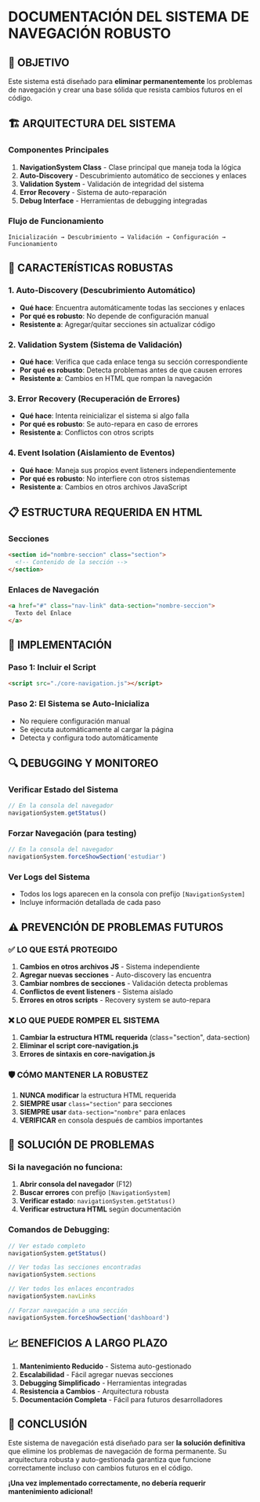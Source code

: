 # DOCUMENTACIÓN DEL SISTEMA DE NAVEGACIÓN ROBUSTO

## 🎯 OBJETIVO

Este sistema está diseñado para **eliminar permanentemente** los problemas de navegación y crear una base sólida que resista cambios futuros en el código.

## 🏗️ ARQUITECTURA DEL SISTEMA

### Componentes Principales

1. **NavigationSystem Class** - Clase principal que maneja toda la lógica
2. **Auto-Discovery** - Descubrimiento automático de secciones y enlaces
3. **Validation System** - Validación de integridad del sistema
4. **Error Recovery** - Sistema de auto-reparación
5. **Debug Interface** - Herramientas de debugging integradas

### Flujo de Funcionamiento

```
Inicialización → Descubrimiento → Validación → Configuración → Funcionamiento
```

## 🔧 CARACTERÍSTICAS ROBUSTAS

### 1. Auto-Discovery (Descubrimiento Automático)
- **Qué hace**: Encuentra automáticamente todas las secciones y enlaces
- **Por qué es robusto**: No depende de configuración manual
- **Resistente a**: Agregar/quitar secciones sin actualizar código

### 2. Validation System (Sistema de Validación)
- **Qué hace**: Verifica que cada enlace tenga su sección correspondiente
- **Por qué es robusto**: Detecta problemas antes de que causen errores
- **Resistente a**: Cambios en HTML que rompan la navegación

### 3. Error Recovery (Recuperación de Errores)
- **Qué hace**: Intenta reinicializar el sistema si algo falla
- **Por qué es robusto**: Se auto-repara en caso de errores
- **Resistente a**: Conflictos con otros scripts

### 4. Event Isolation (Aislamiento de Eventos)
- **Qué hace**: Maneja sus propios event listeners independientemente
- **Por qué es robusto**: No interfiere con otros sistemas
- **Resistente a**: Cambios en otros archivos JavaScript

## 📋 ESTRUCTURA REQUERIDA EN HTML

### Secciones
```html
<section id="nombre-seccion" class="section">
  <!-- Contenido de la sección -->
</section>
```

### Enlaces de Navegación
```html
<a href="#" class="nav-link" data-section="nombre-seccion">
  Texto del Enlace
</a>
```

## 🚀 IMPLEMENTACIÓN

### Paso 1: Incluir el Script
```html
<script src="./core-navigation.js"></script>
```

### Paso 2: El Sistema se Auto-Inicializa
- No requiere configuración manual
- Se ejecuta automáticamente al cargar la página
- Detecta y configura todo automáticamente

## 🔍 DEBUGGING Y MONITOREO

### Verificar Estado del Sistema
```javascript
// En la consola del navegador
navigationSystem.getStatus()
```

### Forzar Navegación (para testing)
```javascript
// En la consola del navegador
navigationSystem.forceShowSection('estudiar')
```

### Ver Logs del Sistema
- Todos los logs aparecen en la consola con prefijo `[NavigationSystem]`
- Incluye información detallada de cada paso

## ⚠️ PREVENCIÓN DE PROBLEMAS FUTUROS

### ✅ LO QUE ESTÁ PROTEGIDO

1. **Cambios en otros archivos JS** - Sistema independiente
2. **Agregar nuevas secciones** - Auto-discovery las encuentra
3. **Cambiar nombres de secciones** - Validación detecta problemas
4. **Conflictos de event listeners** - Sistema aislado
5. **Errores en otros scripts** - Recovery system se auto-repara

### ❌ LO QUE PUEDE ROMPER EL SISTEMA

1. **Cambiar la estructura HTML requerida** (class="section", data-section)
2. **Eliminar el script core-navigation.js**
3. **Errores de sintaxis en core-navigation.js**

### 🛡️ CÓMO MANTENER LA ROBUSTEZ

1. **NUNCA modificar** la estructura HTML requerida
2. **SIEMPRE usar** `class="section"` para secciones
3. **SIEMPRE usar** `data-section="nombre"` para enlaces
4. **VERIFICAR** en consola después de cambios importantes

## 🔧 SOLUCIÓN DE PROBLEMAS

### Si la navegación no funciona:

1. **Abrir consola del navegador** (F12)
2. **Buscar errores** con prefijo `[NavigationSystem]`
3. **Verificar estado**: `navigationSystem.getStatus()`
4. **Verificar estructura HTML** según documentación

### Comandos de Debugging:

```javascript
// Ver estado completo
navigationSystem.getStatus()

// Ver todas las secciones encontradas
navigationSystem.sections

// Ver todos los enlaces encontrados
navigationSystem.navLinks

// Forzar navegación a una sección
navigationSystem.forceShowSection('dashboard')
```

## 📈 BENEFICIOS A LARGO PLAZO

1. **Mantenimiento Reducido** - Sistema auto-gestionado
2. **Escalabilidad** - Fácil agregar nuevas secciones
3. **Debugging Simplificado** - Herramientas integradas
4. **Resistencia a Cambios** - Arquitectura robusta
5. **Documentación Completa** - Fácil para futuros desarrolladores

## 🎯 CONCLUSIÓN

Este sistema de navegación está diseñado para ser **la solución definitiva** que elimine los problemas de navegación de forma permanente. Su arquitectura robusta y auto-gestionada garantiza que funcione correctamente incluso con cambios futuros en el código.

**¡Una vez implementado correctamente, no debería requerir mantenimiento adicional!**

